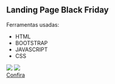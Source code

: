 ## Landing Page Black Friday

<span>Ferramentas usadas:</span>
<ul>
    <li>HTML</li>
    <li>BOOTSTRAP</li>
    <li>JAVASCRIPT</li>
    <li>CSS</li>
</ul>
<img src="https://user-images.githubusercontent.com/23347183/142647713-47618ba1-4158-463a-bc7c-7892e327df55.gif">
<img src="https://user-images.githubusercontent.com/23347183/142647705-b59fcf6b-7a5d-43ea-abe7-b2eb65ffe350.gif">
<br>
<a href="https://amomvga.github.io/black-friday-landingPage">Confira</a>
